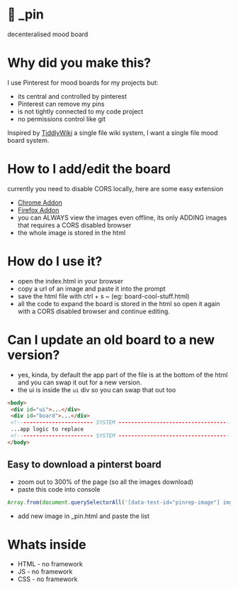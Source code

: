 # 🌄 _pin 
decenteralised mood board

# Why did you make this?
I use Pinterest for mood boards for my projects but:
- its central and controlled by pinterest
- Pinterest can remove my pins
- is not tightly connected to my code project
- no permissions control like git

Inspired by [TiddlyWiki](https://tiddlywiki.com/) a single file wiki system, I want a single file mood board system.

# How to I add/edit the board
currently you need to disable CORS locally, here are some easy extension
- [Chrome Addon](https://chrome.google.com/webstore/detail/easy-cors/gcdaaelgdlicnnichhholnoagafangej)
- [Firefox Addon](https://addons.mozilla.org/en-US/firefox/addon/cors-everywhere/)
- you can ALWAYS view the images even offline, its only ADDING images that requires a CORS disabled browser
- the whole image is stored in the html

# How do I use it?
- open the index.html in your browser
- copy a url of an image and paste it into the prompt
- save the html file with ctrl + s ~ (eg: board-cool-stuff.html)
- all the code to expand the board is stored in the html so open it again with a CORS disabled browser and continue editing.

# Can I update an old board to a new version?
- yes, kinda, by default the app part of the file is at the bottom of the html and you can swap it out for a new version.
- the ui is inside the `ui` div so you can swap that out too

```html
<body>
 <div id="ui">...</div>
 <div id="board">...</div>
 <!------------------------ SYSTEM ------------------------------------>
 ...app logic to replace
 <!------------------------ SYSTEM ------------------------------------>
</body>
```

## Easy to download a pinterst board
- zoom out to 300% of the page (so all the images download)
- paste this code into console

```js
Array.from(document.querySelectorAll('[data-test-id="pinrep-image"] img')).map(i => i.src).join(',') 
```

- add new image in _pin.html and paste the list

# Whats inside
- HTML - no framework
- JS - no framework
- CSS - no framework
